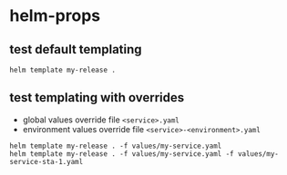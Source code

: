 # helm-props

## test default templating

```
helm template my-release .
```

## test templating with overrides

- global values override file `<service>.yaml`
- environment values override file `<service>-<environment>.yaml`

```
helm template my-release . -f values/my-service.yaml
helm template my-release . -f values/my-service.yaml -f values/my-service-sta-1.yaml
```
